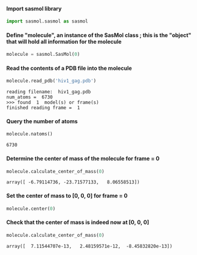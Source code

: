 
#### Import sasmol library


```python
import sasmol.sasmol as sasmol
```

#### Define "molecule", an instance of the SasMol class ; this is the "object" that will hold all information for the molecule


```python
molecule = sasmol.SasMol(0)
```

#### Read  the contents of a PDB file into the molecule


```python
molecule.read_pdb('hiv1_gag.pdb')
```

    reading filename:  hiv1_gag.pdb
    num_atoms =  6730
    >>> found  1  model(s) or frame(s)
    finished reading frame =  1


#### Query the number of atoms


```python
molecule.natoms()
```




    6730



####  Determine the center of mass of the molecule for frame = 0


```python
molecule.calculate_center_of_mass(0) 
```




    array([ -6.79114736, -23.71577133,   8.06558513])



#### Set the center of mass to [0, 0, 0] for frame = 0


```python
molecule.center(0)
```

#### Check that the center of mass is indeed now at [0, 0, 0]


```python
molecule.calculate_center_of_mass(0)
```




    array([  7.11544707e-13,   2.48159571e-12,  -8.45832820e-13])


